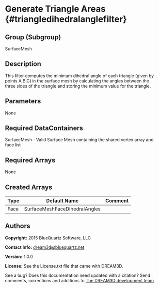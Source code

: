 Generate Triangle Areas {#triangledihedralanglefilter}
======

## Group (Subgroup) ##
SurfaceMesh

## Description ##
This filter computes the minimum dihedral angle of each triangle (given by points A,B,C) in the surface mesh by calculating the angles between the three sides of the triangle and storing the minimum value for the triangle.


## Parameters ##
None

## Required DataContainers ##
SurfaceMesh - Valid Surface Mesh containing the shared vertex array and face list

## Required Arrays ##
None

## Created Arrays ##

| Type | Default Name | Comment |
|------|--------------|---------|
| Face | SurfaceMeshFaceDihedralAngles | |


## Authors ##

**Copyright:** 2015 BlueQuartz Software, LLC

**Contact Info:** dream3d@bluequartz.net

**Version:** 1.0.0

**License:**  See the License.txt file that came with DREAM3D.




See a bug? Does this documentation need updated with a citation? Send comments, corrections and additions to [The DREAM3D development team](mailto:dream3d@bluequartz.net?subject=Documentation%20Correction)

